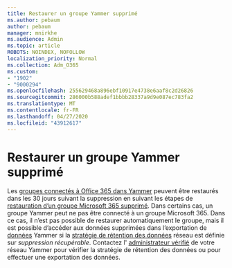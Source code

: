 ```yaml
---
title: Restaurer un groupe Yammer supprimé
ms.author: pebaum
author: pebaum
manager: mnirkhe
ms.audience: Admin
ms.topic: article
ROBOTS: NOINDEX, NOFOLLOW
localization_priority: Normal
ms.collection: Adm_O365
ms.custom:
- "1902"
- "9000294"
ms.openlocfilehash: 255629468a896ebf10917e4738e6aaf8c2d26826
ms.sourcegitcommit: 286000b588adef1bbbb28337a9d9e087ec783fa2
ms.translationtype: MT
ms.contentlocale: fr-FR
ms.lasthandoff: 04/27/2020
ms.locfileid: "43912617"
---
```

# <a name="restore-a-deleted-yammer-group"></a>Restaurer un groupe Yammer supprimé

Les [groupes connectés à Office 365 dans Yammer](https://docs.microsoft.com/yammer/manage-yammer-groups/yammer-and-office-365-groups) peuvent être restaurés dans les 30 jours suivant la suppression en suivant les étapes de [restauration d’un groupe Microsoft 365 supprimé](https://docs.microsoft.com/office365/admin/create-groups/restore-deleted-group).
Dans certains cas, un groupe Yammer peut ne pas être connecté à un groupe Microsoft 365. Dans ce cas, il n’est pas possible de restaurer automatiquement le groupe, mais il est possible d’accéder aux données supprimées dans l’exportation de [données](https://docs.microsoft.com/yammer/manage-security-and-compliance/export-yammer-enterprise-data) Yammer si la [stratégie de rétention des données](https://docs.microsoft.com/yammer/manage-security-and-compliance/manage-data-compliance) réseau est définie sur *suppression récupérable*. Contactez l' [administrateur vérifié](https://docs.microsoft.com/yammer/manage-yammer-users/manage-yammer-admins) de votre réseau Yammer pour vérifier la stratégie de rétention des données ou pour effectuer une exportation des données.

